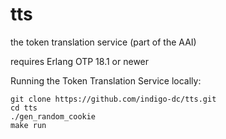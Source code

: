 # tts
the token translation service (part of the AAI)

requires Erlang OTP 18.1 or newer

Running the Token Translation Service locally:
```
git clone https://github.com/indigo-dc/tts.git
cd tts
./gen_random_cookie
make run 

```
